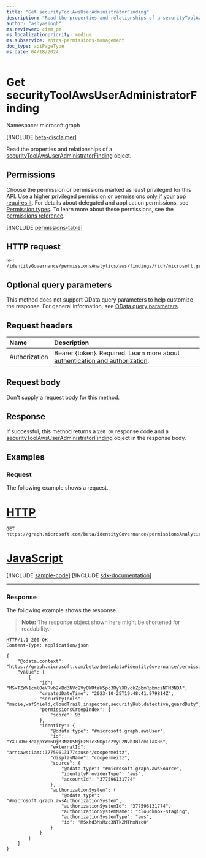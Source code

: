 ```yaml
---
title: "Get securityToolAwsUserAdministratorFinding"
description: "Read the properties and relationships of a securityToolAwsUserAdministratorFinding object."
author: "ashyasingh"
ms.reviewer: ciem_pm
ms.localizationpriority: medium
ms.subservice: entra-permissions-management
doc_type: apiPageType
ms.date: 04/18/2024
---
```


# Get securityToolAwsUserAdministratorFinding
Namespace: microsoft.graph

[!INCLUDE [beta-disclaimer](../../includes/beta-disclaimer.md)]

Read the properties and relationships of a [securityToolAwsUserAdministratorFinding](../resources/securitytoolawsuseradministratorfinding.md) object.

## Permissions
Choose the permission or permissions marked as least privileged for this API. Use a higher privileged permission or permissions [only if your app requires it](/graph/permissions-overview#best-practices-for-using-microsoft-graph-permissions). For details about delegated and application permissions, see [Permission types](/graph/permissions-overview#permission-types). To learn more about these permissions, see the [permissions reference](/graph/permissions-reference).

<!-- { "blockType": "permissions", "name": "securitytoolawsuseradministratorfinding_get" } -->
[!INCLUDE [permissions-table](../includes/permissions/securitytoolawsuseradministratorfinding-get-permissions.md)]

## HTTP request

<!-- {
  "blockType": "ignored"
}
-->
``` http
GET /identityGovernance/permissionsAnalytics/aws/findings/{id}/microsoft.graph.securityToolAwsUserAdministratorFinding
```

## Optional query parameters
This method does not support OData query parameters to help customize the response. For general information, see [OData query parameters](/graph/query-parameters).

## Request headers
|Name|Description|
|:---|:---|
|Authorization|Bearer {token}. Required. Learn more about [authentication and authorization](/graph/auth/auth-concepts).|

## Request body
Don't supply a request body for this method.

## Response

If successful, this method returns a `200 OK` response code and a [securityToolAwsUserAdministratorFinding](../resources/securitytoolawsuseradministratorfinding.md) object in the response body.

## Examples

### Request
The following example shows a request.
# [HTTP](#tab/http)
<!-- {
  "blockType": "request",
  "name": "get_securitytoolawsuseradministratorfinding"
}
-->
``` http
GET https://graph.microsoft.com/beta/identityGovernance/permissionsAnalytics/aws/findings/MSxTZWN1cml0eVRvb2xBd3NVc2VyQWRtaW5pc3RyYXRvckZpbmRpbmcsNTM3NDA/microsoft.graph.securityToolAwsUserAdministratorFinding
```

# [JavaScript](#tab/javascript)
[!INCLUDE [sample-code](../includes/snippets/javascript/get-securitytoolawsuseradministratorfinding-javascript-snippets.md)]
[!INCLUDE [sdk-documentation](../includes/snippets/snippets-sdk-documentation-link.md)]

---

### Response
The following example shows the response.
>**Note:** The response object shown here might be shortened for readability.
<!-- {
  "blockType": "response",
  "truncated": true,
  "@odata.type": "microsoft.graph.securityToolAwsUserAdministratorFinding"
}
-->
``` http
HTTP/1.1 200 OK
Content-Type: application/json

{
    "@odata.context": "https://graph.microsoft.com/beta/$metadata#identityGovernance/permissionsAnalytics/aws/findings/microsoft.graph.securityToolAwsUserAdministratorFinding",
    "value": [
        {
            "id": "MSxTZWN1cml0eVRvb2xBd3NVc2VyQWRtaW5pc3RyYXRvckZpbmRpbmcsNTM3NDA",
            "createdDateTime": "2023-10-25T19:48:41.979814Z",
            "securityTools": "macie,wafShield,cloudTrail,inspector,securityHub,detective,guardDuty",
            "permissionsCreepIndex": {
                "score": 93
            },
            "identity": {
                "@odata.type": "#microsoft.graph.awsUser",
                "id": "YXJuOmF3czppYW06OjM3NzU5NjEzMTc3NDp1c2VyL2Nvb3Blcm1laXR6",
                "externalId": "arn:aws:iam::377596131774:user/coopermeitz",
                "displayName": "coopermeitz",
                "source": {
                    "@odata.type": "#microsoft.graph.awsSource",
                    "identityProviderType": "aws",
                    "accountId": "377596131774"
                },
                "authorizationSystem": {
                    "@odata.type": "#microsoft.graph.awsAuthorizationSystem",
                    "authorizationSystemId": "377596131774",
                    "authorizationSystemName": "cloudknox-staging",
                    "authorizationSystemType": "aws",
                    "id": "MSxhd3MsMzc3NTk2MTMxNzc0"
                }
            }
        }
    ]
}
```

